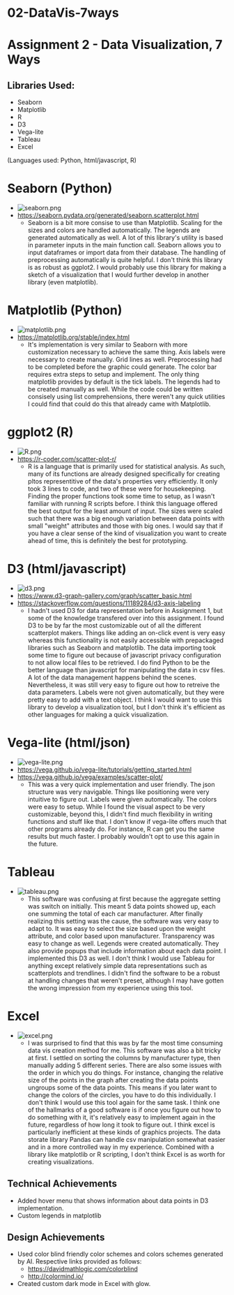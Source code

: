 # 02-DataVis-7ways

Assignment 2 - Data Visualization, 7 Ways  
===

## Libraries Used:
- Seaborn
- Matplotlib
- R
- D3
- Vega-lite
- Tableau
- Excel

(Languages used: Python, html/javascript, R)

# Seaborn (Python)
- ![seaborn.png](https://github.com/wtt102/02-datavis-7ways/blob/main/seaborn.png)
- https://seaborn.pydata.org/generated/seaborn.scatterplot.html﻿
  - Seaborn is a bit more consise to use than Matplotlib. Scaling for the sizes and colors are handled automatically. The legends are generated automatically as well. A lot of this library's utility is based in parameter inputs in the main function call. Seaborn allows you to input dataframes or import data from their database. The handling of preprocessing automatically is quite helpful. I don't think this library is as robust as ggplot2. I would probably use this library for making a sketch of a visualization that I would further develop in another library (even matplotlib).
# Matplotlib (Python)
- ![matplotlib.png](https://github.com/wtt102/02-datavis-7ways/blob/main/matplotlib.png)
- https://matplotlib.org/stable/index.html
  - It's implementation is very similar to Seaborn with more customization necessary to achieve the same thing. Axis labels were necessary to create manually. Grid lines as well. Preprocessing had to be completed before the graphic could generate. The color bar requires extra steps to setup and implement. The only thing matplotlib provides by default is the tick labels. The legends had to be created manually as well. While the code could be written consisely using list comprehensions, there weren't any quick utilities I could find that could do this that already came with Matplotlib.
# ggplot2 (R)
- ![R.png](https://github.com/wtt102/02-datavis-7ways/blob/main/R.png)
- https://r-coder.com/scatter-plot-r/﻿
  - R is a language that is primarily used for statistical analysis. As such, many of its functions are already designed specifically for creating pltos representitive of the data's properties very efficiently. It only took 3 lines to code, and two of these were for housekeeping. Finding the proper functions took some time to setup, as I wasn't familiar with running R scripts before. I think this language offered the best output for the least amount of input. The sizes were scaled such that there was a big enough variation between data points with small "weight" attributes and those with big ones. I would say that if you have a clear sense of the kind of visualization you want to create ahead of time, this is definitely the best for prototyping.
# D3 (html/javascript)
- ![d3.png](https://github.com/wtt102/02-datavis-7ways/blob/main/d3.png)
- https://www.d3-graph-gallery.com/graph/scatter_basic.html
- https://stackoverflow.com/questions/11189284/d3-axis-labeling﻿
  - I hadn't used D3 for data representation before in Assignment 1, but some of the knowledge transfered over into this assignment. I found D3 to be by far the most customizable out of all the different scatterplot makers. Things like adding an on-click event is very easy whereas this functionality is not easily accessible with prepackaged libraries such as Seaborn and matplotlib. The data importing took some time to figure out because of javascript privacy configuration to not allow local files to be retrieved. I do find Python to be the better language than javascript for manipulating the data in csv files. A lot of the data management happens behind the scenes. Nevertheless, it was still very easy to figure out how to retreive the data parameters. Labels were not given automatically, but they were pretty easy to add with a text object. I think I would want to use this library to develop a visualization tool, but I don't think it's efficient as other languages for making a quick visualization.
# Vega-lite (html/json)
- ![vega-lite.png](https://github.com/wtt102/02-datavis-7ways/blob/main/vega-lite.png)
- https://vega.github.io/vega-lite/tutorials/getting_started.html
- https://vega.github.io/vega/examples/scatter-plot/﻿
  - This was a very quick implementation and user friendly. The json structure was very navigable. Things like positioning were very intuitive to figure out. Labels were given automatically. The colors were easy to setup. While I found the visual aspect to be very customizable, beyond this, I didn't find much flexibility in writing functions and stuff like that. I don't know if vega-lite offers much that other programs already do. For instance, R can get you the same results but much faster. I probably wouldn't opt to use this again in the future.
# Tableau
- ![tableau.png](https://github.com/wtt102/02-datavis-7ways/blob/main/tableau.png)
  - This software was confusing at first because the aggregate setting was switch on initially. This meant 5 data points showed up, each one summing the total of each car manufacturer. After finally realizing this setting was the cause, the software was very easy to adapt to. It was easy to select the size based upon the weight attribute, and color based upon manufacturer. Transparency was easy to change as well. Legends were created automatically. They also provide popups that include information about each data point. I implemented this D3 as well. I don't think I would use Tableau for anything except relatively simple data representations such as scatterplots and trendlines. I didn't find the software to be a robust at handling changes that weren't preset, although I may have gotten the wrong impression from my experience using this tool.
# Excel
- ![excel.png](https://github.com/wtt102/02-datavis-7ways/blob/main/excel.png)
  - I was surprised to find that this was by far the most time consuming data vis creation method for me. This software was also a bit tricky at first. I settled on sorting the columns by manufacturer type, then manually adding 5 different series. There are also some issues with the order in which you do things. For instance, changing the relative size of the points in the graph after creating the data points ungroups some of the data points. This means if you later want to change the colors of the circles, you have to do this individually. I don't think I would use this tool again for the same task. I think one of the hallmarks of a good software is if once you figure out how to do something with it, it's relatively easy to implement again in the future, regardless of how long it took to figure out. I think excel is particularly inefficient at these kinds of graphics projects. The data storate library Pandas can handle csv manipulation somewhat easier and in a more controlled way in my experience. Combined with a library like matplotlib or R scripting, I don't think Excel is as worth for creating visualizations.

## Technical Achievements
- Added hover menu that shows information about data points in D3 implementation.
- Custom legends in matplotlib

## Design Achievements
- Used color blind friendly color schemes and colors schemes generated by AI. Respective links provided as follows:
  - https://davidmathlogic.com/colorblind
  - http://colormind.io/
- Created custom dark mode in Excel with glow.
